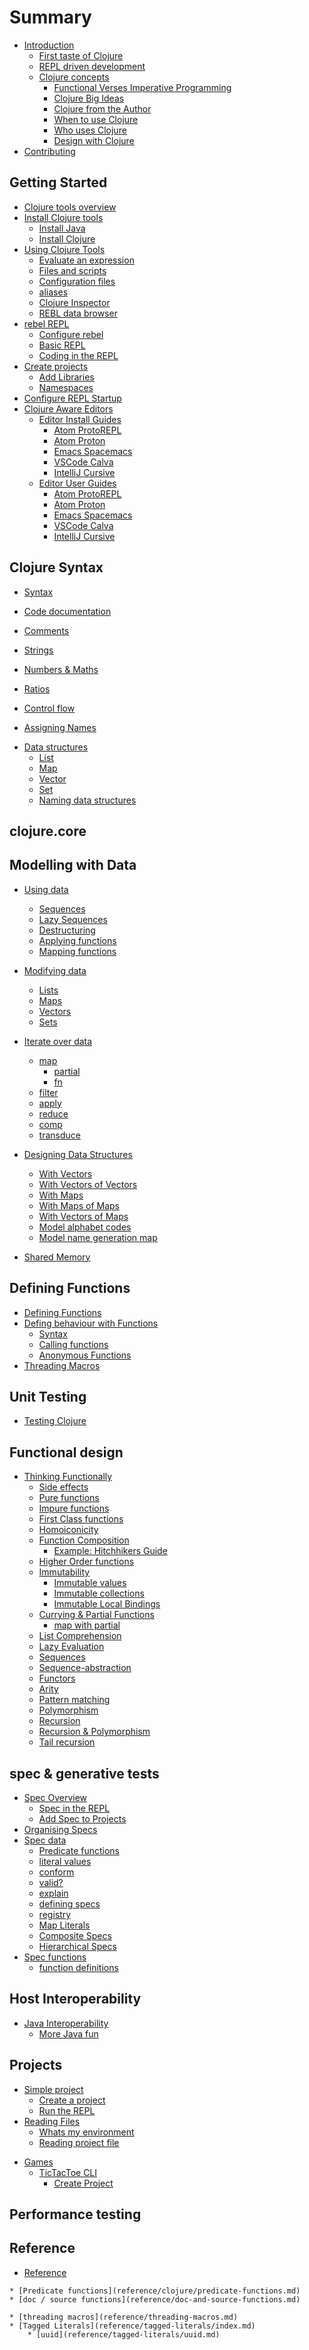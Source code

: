 # Summary

* [Introduction](introduction.md)
    * [First taste of Clojure](first-taste-of-clojure.md)
        <!-- * [reagent examples](reagent-examples.md) -->
    <!-- replace repl.it with klipse - repl.it loads very slowly -->
    <!-- * [Quick start](quickstart/index.md) -->
    <!-- * [Quick reference](quickstart/quick-reference.md) -->
    <!-- * [Virtual Study Guide](study-guide.md) -->
    * [REPL driven development](repl-driven-devlopment.md)
    * [Clojure concepts](concepts/index.md)
        * [Functional Verses Imperative Programming](concepts/what-is-functional-programming.md)
        * [Clojure Big Ideas](concepts/ten-big-ideas.md)
        * [Clojure from the Author](concepts/clojure-made-simple.md)
        <!-- * [Learning Clojure](concepts/learning-clojure.md) -->
        * [When to use Clojure](concepts/purpose.md)
        * [Who uses Clojure](concepts/who-uses-clojure.md)
                <!-- * [The syntax](concepts/syntax.md) -->
        * [Design with Clojure](concepts/design.md)
                <!-- * [All bytecode in the end](concepts/all-bytecode-in-the-end.md) -->
                <!-- * [Features in more depth](concepts/features.md) -->
                <!-- * [Functional Reactive Programming](concepts/functional-programming.md) -->
* [Contributing](contributing.md)

## Getting Started
* [Clojure tools overview](clojure-tools/index.md)
* [Install Clojure tools](clojure-tools/install/index.md)
    * [Install Java](clojure-tools/install/install-java.md)
    * [Install Clojure](clojure-tools/install/install-clojure.md)
* [Using Clojure Tools](clojure-tools/using-clojure-tools.md)
    * [Evaluate an expression](clojure-tools/evaluate-an-expression.md)
    * [Files and scripts](clojure-tools/files-and-scripts.md)
    * [Configuration files](clojure-tools/configuration-files.md)
    * [aliases](clojure-tools/aliases.md)
    * [Clojure Inspector](clojure-tools/clojure-inspector.md)
    * [REBL data browser](clojure-tools/rebl-data-browser.md)
* [rebel REPL](clojure-tools/rebel-repl/index.md)
    * [Configure rebel](clojure-tools/rebel-repl/configure-rebel.md)
    * [Basic REPL](clojure-tools/basic-repl.md)
    <!-- * [REPL uncovered](clojure-tools/repl-uncovered.md) --> <!-- TODO rewrite -->
    * [Coding in the REPL](clojure-tools/coding-in-the-repl.md)
* [Create projects](clojure-tools/create-projects.md)
    <!-- Introduce Clojure examples that work well in the command line REPL -->
    <!-- Run a repl in an example project, require, in-ns, run -->
    <!-- a simple tic-tac-toe game or similar command line challenges, kata -->
    * [Add Libraries](clojure-tools/add-libraries.md)
    * [Namespaces](clojure-tools/namespace.md)
        <!-- * [Namespace refactor](clojure-tools/using/namespace-refactoring.md) -->
* [Configure REPL Startup](clojure-tools/configure-repl-startup.md)
    <!-- * [Design Journal](clojure-tools/design-journal.md) -->
* [Clojure Aware Editors](clojure-editors/index.md)
    * [Editor Install Guides](clojure-editors/editor-install-guides/index.md)
        * [Atom ProtoREPL](clojure-editors/editor-install-guides/atom-protorepl.md)
        * [Atom Proton](clojure-editors/editor-install-guides/atom-proton.md)
        * [Emacs Spacemacs](clojure-editors/editor-install-guides/emacs-spacemacs.md)
        * [VSCode Calva](clojure-editors/editor-install-guides/vscode-calva.md)
        * [IntelliJ Cursive](clojure-editors/editor-install-guides/intellij-cursive.md)
    * [Editor User Guides](clojure-editors/editor-user-guides/index.md)
        * [Atom ProtoREPL](clojure-editors/editor-user-guides/atom-protorepl.md)
        * [Atom Proton](clojure-editors/editor-user-guides/atom-proton.md)
        * [Emacs Spacemacs](clojure-editors/editor-user-guides/emacs-spacemacs.md)
        * [VSCode Calva](clojure-editors/editor-user-guides/vscode-calva.md)
        * [IntelliJ Cursive](clojure-editors/editor-user-guides/intellij-cursive.md)

## Clojure Syntax
<!-- Basic syntax and calling functions -->
* [Syntax](basic-clojure/syntax.md)

* [Code documentation](basic-clojure/code-documentation.md)
* [Comments](basic-clojure/comments.md)

<!-- Simple values numbers, strings ratios -->
* [Strings](basic-clojure/strings.md)
* [Numbers & Maths](basic-clojure/numbers-maths.md)
* [Ratios](basic-clojure/ratios.md)

* [Control flow](basic-clojure/control-flow.md)

* [Assigning Names](basic-clojure/assigning-names.md)
<!-- * [Naming](basic-clojure/naming.md) -->
<!--     * [Global definitions](basic-clojure/global-definitions.md) -->
<!--     * [Local Bindings](basic-clojure/local-bindings.md) -->
<!--     * [Private functions](basic-clojure/private-functions.md) -->
<!--     * [Naming Conventions](reference/naming-conventions.md) -->

<!-- Persistent data structures list vector map set -->
* [Data structures](data-structures/index.md)
    * [List](data-structures/list.md)
    * [Map](data-structures/map.md)
    * [Vector](data-structures/vector.md)
    * [Set](data-structures/set.md)
    * [Naming data structures](data-structures/naming.md)

## clojure.core
<!-- Introducing the most common function families from clojure.core -->
<!-- map reduce apply -->
<!-- group-by sort-by -->
<!-- partition partiion-all partition... -->



## Modelling with Data

* [Using data](using-data-structures/index.md)
    * [Sequences](using-data-structures/sequences.md)
    * [Lazy Sequences](using-data-structures/lazy-sequences.md)
    * [Destructuring](using-data-structures/destructuring.md)
    * [Applying functions](using-data-structures/applying-functions.md)
    * [Mapping functions](using-data-structures/mapping-data-structures.md)
* [Modifying data](modifying-data-structures/index.md)
    * [Lists](modifying-data-structures/lists.md)
    * [Maps](modifying-data-structures/maps.md)
    * [Vectors](modifying-data-structures/vectors.md)
    * [Sets](modifying-data-structures/sets.md)
* [Iterate over data](iterate-over-data/index.md)
    * [map](iterate-over-data/map.md)
        * [partial](iterate-over-data/map-partial.md)
        * [fn](iterate-over-data/map-fn.md)
    * [filter](iterate-over-data/filter-remove.md)
    * [apply](iterate-over-data/apply.md)
    * [reduce](iterate-over-data/reduce.md)
    * [comp](iterate-over-data/reduce.md)
    * [transduce](iterate-over-data/reduce.md)
* [Designing Data Structures](designing-data-structures/index.md)
    * [With Vectors](designing-data-structures/with-vectors.md)
    * [With Vectors of Vectors](designing-data-structures/with-vectors-of-vectors.md)
    * [With Maps](designing-data-structures/with-maps.md)
    * [With Maps of Maps](designing-data-structures/with-maps-of-maps.md)
    * [With Vectors of Maps](designing-data-structures/with-vectors-of-maps.md)
    * [Model alphabet codes](designing-data-structures/modeling-alphabet-codes.md)
    * [Model name generation map](designing-data-structures/modeling-name-generation-map.md)

* [Shared Memory](data-structures/shared-memory.md)

## Defining Functions
<!-- Definging names for data and expressions -->
<!-- Defining custom functions -->
<!-- reducting functions -->
* [Defining Functions](basic-clojure/defining-functions.md)
* [Defing behaviour with Functions](defining-behaviour-with-functions/index.md)
    * [Syntax](defining-behaviour-with-functions/syntax.md)
    * [Calling functions](defining-behaviour-with-functions/calling-functions.md)
    <!-- * [Examples](defining-behaviour-with-functions/examples.md) -->
    <!-- * [Parameters](defining-behaviour-with-functions/parameters.md) -->
    * [Anonymous Functions](defining-behaviour-with-functions/anonymous-functions.md)
* [Threading Macros](thinking-functionally/threading-macros.md)

## Unit Testing
* [Testing Clojure](testing/index.md)
<!-- * [Unit testing](testing/unit/index.md) -->
<!--     * [clojure.test](testing/unit/clojure.test.md) -->
<!--     * [midje](testing/unit/midje.md) -->
<!--     * [speclj](testing/unit/midje.md) -->
<!-- * [Test runners](testing/test-runners/index.md) -->
<!--     * [Cognitect-labs](testing/test-runners/cognitect-labs-test-runner.md) -->
<!--     * [eftest](testing/test-runners/eftest-runner.md) -->
<!--     * [koacha](testing/test-runners/koacha-runner.md) -->


## Functional design

<!-- Elegantly applying Clojure idiomatically and climbing up the Clojure abstraction mountain (kilimanjaro, eg. its tall but not a sheer face like the Eiger, as each layer builds upon previous layers, a refinement as it were) -->
<!-- Abstrction mountain
     - functions
     - function composition
     - recursion - loop/recur recursive functions with recur
     - clojure.core recursive functions
     - clojure.core sequences and related functions
     - reduce and reducing functions
     - comp juxt
     - transducers teep-->

<!-- Or draw the analyogy of riding across the Clojure landscape
     -- riding up and down hills as you learn major milestones of Clojure,
     climbing and reaching various platos.
     Showing the effort of climbs as an overall effort of brain power with
     decents being growth in confidence

     This example can then be used in one of the exercises to judge the effort
     a reader has exerted so far and how much more effort is still required.
-->

* [Thinking Functionally](thinking-functionally/index.md)
    * [Side effects](thinking-functionally/side-effects.md)
    * [Pure functions](thinking-functionally/pure-functions.md)
    * [Impure functions](thinking-functionally/impure-functions.md)
    * [First Class functions](thinking-functionally/first-class-functions.md)
    * [Homoiconicity](thinking-functionally/homoiconicity.md)
    * [Function Composition](thinking-functionally/function-composition.md)
        * [Example: Hitchhikers Guide](thinking-functionally/example-hitchhikers-guide.md)
    * [Higher Order functions](thinking-functionally/higher-order-functions.md)
    * [Immutability](thinking-functionally/immutability.md)
        * [Immutable values](thinking-functionally/immutable-values.md)
        * [Immutable collections](thinking-functionally/immutable-collections.md)
        * [Immutable Local Bindings](thinking-functionally/immutable-local-bindings.md)
    * [Currying & Partial Functions](thinking-functionally/partial-functions.md)
        * [map with partial](thinking-functionally/map-with-partial.md)
    * [List Comprehension](thinking-functionally/list-comprehension.md)
    * [Lazy Evaluation](thinking-functionally/lazy-evaluation.md)
    * [Sequences](thinking-functionally/sequences.md)
    * [Sequence-abstraction](thinking-functionally/sequence-abstractions.md)
    * [Functors](thinking-functionally/functors.md)
    * [Arity](thinking-functionally/arity.md)
    * [Pattern matching](thinking-functionally/pattern-matching.md)
    * [Polymorphism](thinking-functionally/polymorphism.md)
    * [Recursion](thinking-functionally/recursion.md)
    * [Recursion & Polymorphism](thinking-functionally/recursion-polymorphism.md)
    * [Tail recursion](thinking-functionally/tail-recursion.md)

## spec & generative tests
* [Spec Overview](clojure-spec/index.md)
    * [Spec in the REPL](clojure-spec/using-spec-in-the-repl.md)
    * [Add Spec to Projects](clojure-spec/add-spec-to-projects.md)
* [Organising Specs](clojure-spec/organising-specs.md)
* [Spec data](clojure-spec/data/index.md)
    * [Predicate functions](clojure-spec/data/predicate-functions.md)
    * [literal values](clojure-spec/data/literal-values.md)
    * [conform](clojure-spec/data/conform.md)
    * [valid?](clojure-spec/data/valid-q.md)
    * [explain](clojure-spec/data/explain.md)
    * [defining specs](clojure-spec/data/defining-specifications.md)
    * [registry](clojure-spec/data/registry.md)
    * [Map Literals](clojure-spec/data/map-literals.md)
    * [Composite Specs](clojure-spec/data/composite-specifications.md)
    * [Hierarchical Specs](clojure-spec/data/hierarchical-specifications.md)
* [Spec functions](clojure-spec/functions/index.md)
    * [function definitions](clojure-spec/functions/function-definition-specifications.md)
<!-- * [Defining Specifications](clojure-spec/defining-specifications/index.md) -->
<!-- * [Testing Specifications](clojure-spec/testing/index.md) -->
<!-- * [Generative Testing](clojure-spec/generative-testing/index.md) -->

## Host Interoperability

* [Java Interoperability](basic-clojure/java-interop.md)
    * [More Java fun](basic-clojure/more-java-fun.md)

## Projects
<!-- Convert to deps.edn -->
* [Simple project](simple-project/index.md)
    * [Create a project](simple-project/create-project.md)
    * [Run the REPL](simple-project/run-the-repl.md)
* [Reading Files](basic-clojure/index.md)
    * [Whats my environment](basic-clojure/whats-my-environment.md)
    * [Reading project file](basic-clojure/reading-project-file.md)

<!-- Games -->
* [Games](games/index.md)
    <!-- Convert to deps.edn -->
    * [TicTacToe CLI](games/tictactoe-cli/index.md)
        * [Create Project](games/tictactoe-cli/create-project.md)


## Performance testing
<!--     * [Performance](performance/index.md) -->
<!--         * [Testing functions](performance/testing-functions.md) -->
<!--         * [Performance](performance/load-testing.md) -->
<!-- * [Performance Testing](testing/performance/index.md) -->
<!--     * [time](testing/performance/time.md) -->
<!--     * [Gatling](testing/performance/gatling.md) -->
<!--     * [clj-gatling](testing/performance/clj-gatling.md) -->



## Reference
* [Reference](reference/index.md)
<!--     * [Basic Syntax](reference/basic-syntax.md) -->
<!--     <\!-- * [Naming](reference/naming.md) -\-> -->
<!--     * [Functions](reference/functions.md) -->
    * [Predicate functions](reference/clojure/predicate-functions.md)
    * [doc / source functions](reference/doc-and-source-functions.md)
<!--     * [Sequences](reference/sequences.md) -->
<!--     * [Control Flow](reference/control-flow.md) -->
<!--     * [Persistent Data Structures](reference/persistent-data-structures.md) -->
<!--     * [Quick look at Types](basic-clojure/quick-look-at-types.md) -->
<!--     * [Changing State](reference/changing-state.md) -->
<!--     * [Recursion](reference/recursion.md) -->
<!--     <\!-- * [Reader Macros](reference/reader-macros.md) -\-> -->
<!--     * [Regular Expressions](reference/regular-expressions.md) -->
<!--     * [Core.async](reference/core-async.md) -->
<!--     * [Prasmatic  Schema](reference/prasmatic-schema.md) -->
<!--     * [Books on Clojure](reference/books.md) -->
<!-- * [Standard Library](standard-library/index.md) -->
<!--     * [Sequences](standard-library/sequences.md) -->
<!--     * [Collections](standard-library/collections.md) -->
<!--     * [Iteration](standard-library/iteration.md) -->

    * [threading macros](reference/threading-macros.md)
    * [Tagged Literals](reference/tagged-literals/index.md)
        * [uuid](reference/tagged-literals/uuid.md)

<!-- ## To organise -->
<!-- * [Work in Progress](work-in-progress.md) -->
<!--     * [core.async](core.async/index.md) -->
<!--         * [Bike Assembly Line](core.async/bike-assembly-line/index.md) -->
<!--         * [Toy Car assembly line](core.async/toy-car-assembly-line/index.md) -->
<!--         * [Clacks Messages](core.async/clacks-messages/index.md) -->
<!--     * [Managing state changes](thinking-functionally/managing-state-changes.md) -->
<!--     * [Project Palindrome](project-palindrome/index.md) -->
<!--         * [Simple palindrome test](project-palindrome/simple-palindrome-test.md) -->
<!--     * [Libraries](libraries/index.md) -->
<!--         * [clojure.core](libraries/clojure-core.md) -->
<!--         * [clojure.core](libraries/clojure-core-lisp-comprehension.md) -->
<!--         * [Clojars](libraries/clojars.md) -->
<!--         * [om](libraries/om.md) -->
<!--         * [edn](libraries/edn.md) -->
<!--     * [Leiningen Configuration](leiningen/index.md) -->
<!--         * [Create a project](leiningen/create-a-project.md) -->
<!--         * [Run the REPL](leiningen/run-the-repl.md) -->
<!--         * [Profiles overview](leiningen/profile.md) -->
<!--         * [Adding a dev profile](leiningen/adding-a-dev-profile.md) -->
<!--         * [Templates](leiningen/templates.md) -->
<!--         * [Create a template](leiningen/create-a-template.md) -->
<!--         * [Plugins](leiningen/plugins.md) -->
<!--     * [Explaining Macros](explaining-macros.md) -->
<!-- * [Where next](where-next.md) -->

<!-- ## Development tools -->

<!-- * [Development Tools](development-tools/index.md) -->
<!--     * [Java](development-tools/java.md) -->
<!--     * [Leiningen](development-tools/leiningen.md) -->
<!--     * [Editor install guides](development-tools/editor-install-guides/index.md) -->
<!--         * [Atom.io - ProtoREPL](development-tools/editor-install-guides/atom-protorepl.md) -->
<!--         * [Atom.io - Proton](development-tools/editor-install-guides/atom-proton.md) -->
<!--         * [VS Code - Calva](development-tools/editor-install-guides/vscode-calva.md) -->
<!--         * [Emacs - Spacemacs](development-tools/editor-install-guides/emacs-spacemacs.md) -->
<!--         * [IntelliJ - Cursive](development-tools/editor-install-guides/intellij-cursive.md) -->
<!--     * [Editor User Guides](development-tools/editor-user-guides/index.md) -->
<!--         * [Atom.io - Protorepl](development-tools/editor-user-guides/atom-protorepl.md) -->
<!--         * [Atom.io - Proton](development-tools/editor-user-guides/atom-proton.md) -->
<!--         * [Emacs - Spacemacs](development-tools/editor-user-guides/emacs-spacemacs.md) -->
<!--         * [VS Code - Calva](development-tools/editor-user-guides/vscode-calva.md) -->
<!--         * [IntelliJ - Cursive](development-tools/editor-user-guides/intellij-cursive.md) -->
<!--         * [Lighttable](lighttable/index.md) -->
<!--             * [Configure Keyboard mappings](lighttable/configure-keyboard-mappings.md) -->

<!-- ## Puzzles -->
<!-- * [Puzzles](puzzles/index.md) -->
<!--     * [Random Seat Assignment](puzzles/random-seat-assignment.md) -->

<!-- ## Deprecated Content -->
<!-- * [How to use the workshop](using-the-workshop/index.md) -->
<!--     * [Technical Requirements](using-the-workshop/requirements.md) -->
<!--     * [Code Examples](using-the-workshop/code-examples.md) -->
<!-- * [Development Environments](development-environments/index.md) -->
<!--     * [Java](development-environments/java.md) -->
<!--     * [Leiningen](development-environments/leiningen.md) -->
<!--     * [LightTable](development-environments/lighttable.md) -->
<!--     * [Other tools](development-environments/other-tools.md) -->
